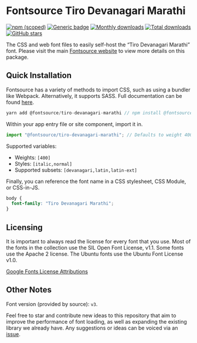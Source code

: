 # Fontsource Tiro Devanagari Marathi

[![npm (scoped)](https://img.shields.io/npm/v/@fontsource/tiro-devanagari-marathi?color=brightgreen)](https://www.npmjs.com/package/@fontsource/tiro-devanagari-marathi) [![Generic badge](https://img.shields.io/badge/fontsource-passing-brightgreen)](https://github.com/fontsource/fontsource) [![Monthly downloads](https://badgen.net/npm/dm/@fontsource/tiro-devanagari-marathi)](https://github.com/fontsource/fontsource) [![Total downloads](https://badgen.net/npm/dt/@fontsource/tiro-devanagari-marathi)](https://github.com/fontsource/fontsource) [![GitHub stars](https://img.shields.io/github/stars/fontsource/fontsource.svg?style=social&label=Star)](https://github.com/fontsource/fontsource/stargazers)

The CSS and web font files to easily self-host the “Tiro Devanagari Marathi” font. Please visit the main [Fontsource website](https://fontsource.org/fonts/tiro-devanagari-marathi) to view more details on this package.

## Quick Installation

Fontsource has a variety of methods to import CSS, such as using a bundler like Webpack. Alternatively, it supports SASS. Full documentation can be found [here](https://fontsource.org/docs/introduction).

```javascript
yarn add @fontsource/tiro-devanagari-marathi // npm install @fontsource/tiro-devanagari-marathi
```

Within your app entry file or site component, import it in.

```javascript
import "@fontsource/tiro-devanagari-marathi"; // Defaults to weight 400.
```

Supported variables:

- Weights: `[400]`
- Styles: `[italic,normal]`
- Supported subsets: `[devanagari,latin,latin-ext]`

Finally, you can reference the font name in a CSS stylesheet, CSS Module, or CSS-in-JS.

```css
body {
  font-family: "Tiro Devanagari Marathi";
}
```

## Licensing

It is important to always read the license for every font that you use.
Most of the fonts in the collection use the SIL Open Font License, v1.1. Some fonts use the Apache 2 license. The Ubuntu fonts use the Ubuntu Font License v1.0.

[Google Fonts License Attributions](https://fonts.google.com/attribution)

## Other Notes

Font version (provided by source): `v3`.

Feel free to star and contribute new ideas to this repository that aim to improve the performance of font loading, as well as expanding the existing library we already have. Any suggestions or ideas can be voiced via an [issue](https://github.com/fontsource/fontsource/issues).
